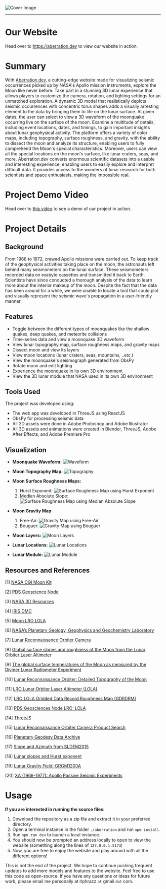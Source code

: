 ![Cover Image](./public/readme/Moonquakes.jpg)

---

# Our Website

Head over to https://aberration.dev to view our website in action.

# Summary

With [Aberration.dev](https://aberration.dev), a cutting-edge website made for visualizing seismic occurrences picked up by NASA's Apollo mission instruments, explore the Moon like never before. Take part in a stunning 3D lunar experience that allows players to customize the camera, rotation, and lighting settings for an unmatched exploration. A dynamic 3D model that realistically depicts seismic occurrences with concentric torus shapes adds a visually arresting element to the data by bringing them to life on the lunar surface. At given dates, the user can select to view a 3D waveform of the moonquake occurring live on the surface of the moon. Examine a multitude of details, including event locations, dates, and timings, to gain important insights about lunar geophysical activity. The platform offers a variety of color maps, including topography, surface roughness, and gravity, with the ability to dissect the moon and analyze its structure, enabling users to fully comprehend the Moon's special characteristics. Moreover, users can view all the special locations on the moon's surface, like lunar craters, seas, and more. Aberration.dev converts enormous scientific datasets into a usable and interesting experience, enabling users to easily explore and interpret difficult data. It provides access to the wonders of lunar research for both scientists and space enthusiasts, making the impossible real.

<!-- [Aberration.dev](https://aberration.dev) is a website that was developed for the purpose of visualizing the moonquakes caused by several different events. The website comes with various different features to increase user experiences such as a fully interactive 3D model of the moon with settings to alter the lighting, rotation, and camera options. However, the main feature is that it also allows the user to see the different moonquakes on the surface of the moon as well as the different modules that sent the data. With the use of [aberration.dev](https://aberration.dev), a lot of time could be saved rather than analyzing scientific data shown on disorderly spreadsheets. -->

# Project Demo Video

Head over to [this video](https://youtu.be/AyvkHZV3Et8) to see a demo of our project in action.

# Project Details

## Background

From 1968 to 1972, crewed Apollo missions were carried out. To keep track of the geophysical activities taking place on the moon, the astronauts left behind many seismometers on the lunar surface. These seismometers recorded data on exabyte cassettes and transmitted it back to Earth. Scientists have since conducted a thorough analysis of the data to learn more about the interior makeup of the moon. Despite the fact that the data has been around for a while, we were unable to locate a tool that could plot and visually represent the seismic wave's propagation in a user-friendly manner.

## Features

-   Toggle between the different types of moonquakes like the shallow quakes, deep quakes, and meteorite collisions
-   Time-series data and view a moonquake 3D waveform
-   View lunar topography map, surface roughness maps, and gravity maps
-   Dissect moon and view its layers
-   View moon locations (lunar craters, seas, mountains, ..etc.)
-   View the moonquake's seismograph generated from ObsPy
-   Rotate moon and edit lighting
-   Experience the moonquake in its own 3D environment
-   View the 3D lunar module that NASA used in its own 3D environment

## Tools Used

The project was developed using:

-   The web app was developed in ThreeJS using ReactJS
-   ObsPy for processing seismic data
-   All 2D assets were done in Adobe Photoshop and Adobe Illustrator
-   All 3D assets and animations were created in Blender, ThreeJS, Adobe After Effects, and Adobe Premiere Pro

## Visualization

-   **Moonquake Waveform:**
    ![Waveform](./public/readme/Waveform.gif)
-   **Moon Topography Map:**
    ![Topography](./public/readme/Topography.png)

-   **Moon Surface Roughness Maps:**

    1. Hurst Exponent:
       ![Surface Roughness Map using Hurst Exponent](./public/readme/RoughnessHE.png)
    2. Median Absolute Slope:
       ![Surface Roughness Map using Median Absolute Slope](./public/readme/RoughnessMAS.png)

-   **Moon Gravity Map**

    1. Free-Air:
       ![Gravity Map using Free-Air](./public/readme/GravityFA.png)
    2. Bouguer:
       ![Gravity Map using Bouguer](./public/readme/GravityB.png)

-   **Moon Layers:**
    ![Moon Layers](./public/readme/MoonLayers.png)

-   **Lunar Locations:**
    ![Lunar Locations](./public/readme/LunarLocations.png)

-   **Lunar Module:**
    ![Lunar Module](./public/readme/LunarModule.png)

## Resources and References

[1] [NASA CGI Moon Kit](https://svs.gsfc.nasa.gov/cgi-bin/details.cgi?aid=4720)

[2] [PDS Geoscience Node](https://pds-geosciences.wustl.edu/lunar/urn-nasa-pds-apollo_seismic_event_catalog/data/)

[3] [NASA 3D Resources](https://nasa3d.arc.nasa.gov/models)

[4] [IRIS DMC](http://ds.iris.edu/ds/nodes/dmc/forms/assembled-data/?dataset_report_number=90-003)

[5] [Moon LRO LOLA](https://astrogeology.usgs.gov/search/map/Moon/LMMP/LOLA-derived/Lunar_LRO_LOLA_ClrShade_Global_128ppd_v04)

[6] [NASA’s Planetary Geology, Geophysics and Geochemistry Laboratory](https://pgda.gsfc.nasa.gov/)

[7] [Lunar Reconnaissance Orbiter Camera](https://wms.lroc.asu.edu/lroc/rdr_product_select)

[8] [Global surface slopes and roughness of the Moon from the Lunar Orbiter Laser Altimeter](https://agupubs.onlinelibrary.wiley.com/doi/full/10.1029/2010JE003716)

[9] [The global surface temperatures of the Moon as measured by the Diviner Lunar Radiometer Experiment](https://www.sciencedirect.com/science/article/pii/S0019103516304869)

[10] [Lunar Reconnaissance Orbiter: Detailed Topography of the Moon](https://lunar.gsfc.nasa.gov/images/lithos/LRO_litho8-lunar_topography.pdf)

[11] [LRO Lunar Orbiter Laser Altimeter (LOLA)](<https://ode.rsl.wustl.edu/moon/pagehelp/Content/Missions_Instruments/Lunar%20Reconnaissance%20Orbiter%20(LRO)/LOLA/Intro.htm>)

[12] [LRO LOLA Gridded Data Record Roughness Map (GDRDRM)](https://ode.rsl.wustl.edu/moon/pagehelp/Content/Missions_Instruments/LRO/LOLA/GDR/GDRDRM.htm)

[13] [PDS Geosciences Node LRO: LOLA](https://pds-geosciences.wustl.edu/missions/lro/lola.htm)

[14] [ThreeJS](https://threejs.org/)

[15] [Lunar Reconnaissance Orbiter Camera Product Search](https://wms.lroc.asu.edu/lroc/rdr_product_select?filter%5Btext%5D=&filter%5Blat%5D=&filter%5Blon%5D=&filter%5Brad%5D=&filter%5Bwest%5D=&filter%5Beast%5D=&filter%5Bsouth%5D=&filter%5Bnorth%5D=&filter%5Btopographic%5D=true&show_thumbs=1&per_page=100&commit=Search)

[16] [Planetary Geodesy Data Archive](https://pgda.gsfc.nasa.gov/products/view/66)

[17] [Slope and Azimuth from SLDEM2015](https://pgda.gsfc.nasa.gov/products/67)

[18] [Lunar slopes and Hurst exponent](https://pgda.gsfc.nasa.gov/products/70)

[19] [Lunar Gravity Field: GRGM1200A](https://pgda.gsfc.nasa.gov/products/50)

[20] [XA (1969-1977): Apollo Passive Seismic Experiments](https://www.fdsn.org/networks/detail/XA_1969/)

# Usage

**If you are interested in running the source files:**

1. Download the repository as a zip file and extract it in your preferred directory.
2. Open a terminal instance in the folder `./aberration` and run `npm install`.
3. Run `npm run dev` to launch a local instance.
4. You should now be prompted an address locally to open to view the website (something along the lines of `127.0.0.1:5173`)
5. Now, you are free to enjoy the website and play around with all the different options!

This is not the end of the project. We hope to continue pushing frequent updates to add more models and features to the website. Feel free to use this code as open-source. If you have any questions or ideas for future work, please email me personally at rlphrazz `at` gmail `dot` com.
